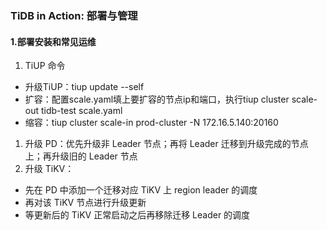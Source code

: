 ### TiDB in Action: 部署与管理

#### 1.部署安装和常见运维
1. TiUP 命令
  * 升级TiUP：tiup update --self 
  * 扩容：配置scale.yaml填上要扩容的节点ip和端口，执行tiup cluster scale-out tidb-test scale.yaml
  * 缩容：tiup cluster scale-in prod-cluster -N 172.16.5.140:20160
1. 升级 PD：优先升级非 Leader 节点；再将 Leader 迁移到升级完成的节点上；再升级旧的 Leader 节点
1. 升级 TiKV：
  * 先在 PD 中添加一个迁移对应 TiKV 上 region leader 的调度
  * 再对该 TiKV 节点进行升级更新
  * 等更新后的 TiKV 正常启动之后再移除迁移 Leader 的调度



